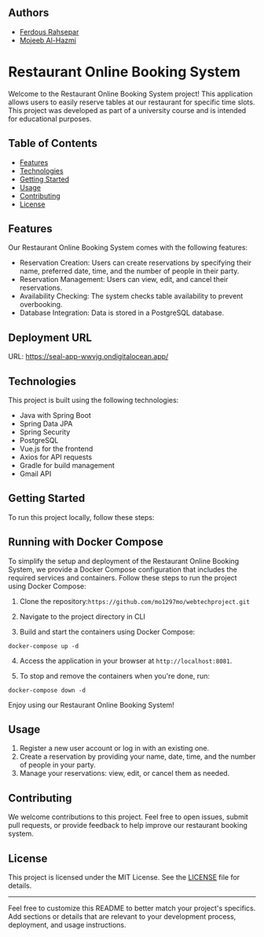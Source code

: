 ## Authors

- [Ferdous Rahsepar](https://github.com/mo1297mo)
- [Mojeeb Al-Hazmi](https://github.com/mojeeeb)

# Restaurant Online Booking System

Welcome to the Restaurant Online Booking System project! This application allows users to easily reserve tables at our restaurant for specific time slots. This project was developed as part of a university course and is intended for educational purposes.

## Table of Contents

- [Features](#features)
- [Technologies](#technologies)
- [Getting Started](#getting-started)
- [Usage](#usage)
- [Contributing](#contributing)
- [License](#license)

## Features

Our Restaurant Online Booking System comes with the following features:

- Reservation Creation: Users can create reservations by specifying their name, preferred date, time, and the number of people in their party.
- Reservation Management: Users can view, edit, and cancel their reservations.
- Availability Checking: The system checks table availability to prevent overbooking.
- Database Integration: Data is stored in a PostgreSQL database.

## Deployment URL

URL: https://seal-app-wwvjg.ondigitalocean.app/

## Technologies

This project is built using the following technologies:

- Java with Spring Boot
- Spring Data JPA
- Spring Security
- PostgreSQL
- Vue.js for the frontend
- Axios for API requests
- Gradle for build management
- Gmail API

## Getting Started

To run this project locally, follow these steps:

## Running with Docker Compose

To simplify the setup and deployment of the Restaurant Online Booking System, we provide a Docker Compose configuration that includes the required services and containers. Follow these steps to run the project using Docker Compose:

1. Clone the repository:`https://github.com/mo1297mo/webtechproject.git`

2. Navigate to the project directory in CLI

3. Build and start the containers using Docker Compose:

```
docker-compose up -d
```

4. Access the application in your browser at `http://localhost:8081`.

5. To stop and remove the containers when you're done, run:

```
docker-compose down -d
```

Enjoy using our Restaurant Online Booking System!

## Usage

1. Register a new user account or log in with an existing one.
2. Create a reservation by providing your name, date, time, and the number of people in your party.
3. Manage your reservations: view, edit, or cancel them as needed.

## Contributing

We welcome contributions to this project. Feel free to open issues, submit pull requests, or provide feedback to help improve our restaurant booking system.

## License

This project is licensed under the MIT License. See the [LICENSE](LICENSE) file for details.

---

Feel free to customize this README to better match your project's specifics. Add sections or details that are relevant to your development process, deployment, and usage instructions.
